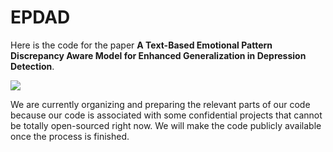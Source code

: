 # EPDAD

Here is the code for the paper **A Text-Based Emotional Pattern Discrepancy Aware Model for Enhanced Generalization in Depression Detection**.

<img src='.\img\flow.png'>

We are currently organizing and preparing the relevant parts of our code because our code is associated with some confidential projects that cannot be totally open-sourced right now. We will make the code publicly available once the process is finished. 
